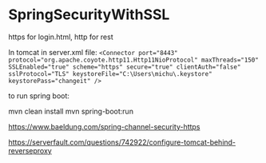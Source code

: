 # SpringSecurityWithSSL
https for login.html, http for rest 

In tomcat in server.xml file:
`
<Connector port="8443" protocol="org.apache.coyote.http11.Http11NioProtocol"
   maxThreads="150" SSLEnabled="true" scheme="https" secure="true"
   clientAuth="false" sslProtocol="TLS"
   keystoreFile="C:\Users\michu\.keystore" keystorePass="changeit" />
   `
   
   to run spring boot:
   
   mvn clean install
   mvn spring-boot:run


https://www.baeldung.com/spring-channel-security-https

https://serverfault.com/questions/742922/configure-tomcat-behind-reverseproxy
